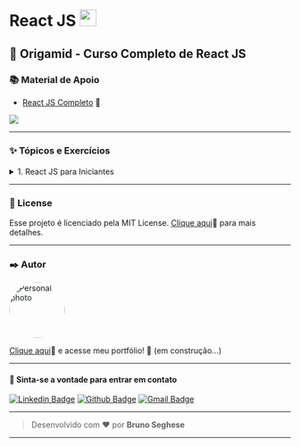 # React JS <img src="https://cdn.jsdelivr.net/gh/devicons/devicon/icons/react/react-original.svg" width="30px"/>

## 🐺 Origamid - Curso Completo de React JS

### 📚 Material de Apoio

- [React JS Completo](https://www.origamid.com/slide/react-completo/#/0101-o-curso/1) 🔗

<a href="https://reactjs.org/"><img src="https://img.shields.io/badge/React-20232A?style=for-the-badge&logo=react&logoColor=61DAFB"></a>

---

### ✨ Tópicos e Exercícios

####

<details>
<summary>1. React JS para Iniciantes</summary>

####

- React Básico
- React e JavaScript
- Webpack e Babel

</details>

---

### 📝 License

Esse projeto é licenciado pela MIT License. [Clique aqui](https://pt.wikipedia.org/wiki/Licen%C3%A7a_MIT)🔗 para mais detalhes.

---

### ✒️ Autor

<a href="https://github.com/brseghese"> <img style="border-radius: 50%;" src="https://avatars.githubusercontent.com/u/80193824?v=4" width="100px;" alt="Personal photo"/> </a>

[Clique aqui](https://brseghese.github.io)🔗 e acesse meu portfólio! 💼 (em construção...)

---

#### 💬 Sinta-se a vontade para entrar em contato

[![Linkedin Badge](https://img.shields.io/badge/LinkedIn-0077B5?style=for-the-badge&logo=linkedin&logoColor=white)](https://www.linkedin.com/in/brunoseghese/) [![Github Badge](https://img.shields.io/badge/GitHub-100000?style=for-the-badge&logo=github&logoColor=white)](https://github.com/brseghese) [![Gmail Badge](https://img.shields.io/badge/Gmail-D14836?style=for-the-badge&logo=gmail&logoColor=white)](mailto:brseghese@gmail.com)

---

> Desenvolvido com ❤️ por **Bruno Seghese**

---
